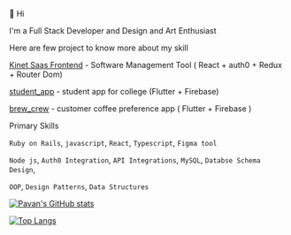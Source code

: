 👋 Hi

I'm a Full Stack Developer and Design and Art Enthusiast

Here are few project to know more about my skill

[Kinet Saas Frontend](https://github.com/pavankumar-v/Student_app) - Software Management Tool ( React + auth0 + Redux + Router Dom)

[student_app](https://github.com/pavankumar-v/Student_app) - student app for college (Flutter + Firebase)

[brew_crew](https://github.com/pavankumar-v/brew_crew) - customer coffee preference app ( Flutter + Firebase )


Primary Skills

`Ruby on Rails`, `javascript`, `React`, `Typescript`, `Figma tool`

`Node js`, `Auth0 Integration`, `API Integrations`, `MySQL`, `Databse Schema Design`,

`OOP`, `Design Patterns`, `Data Structures`


[![Pavan's GitHub stats](https://github-readme-stats.vercel.app/api?username=PavanKumar-V&theme=gotham&show_icons=true)](https://github.com/pavankumar-v/github-readme-stats)

[![Top Langs](https://github-readme-stats.vercel.app/api/top-langs/?username=pavankumar-v&layout=compact)](https://github.com/vidhi499/github-readme-stats)
